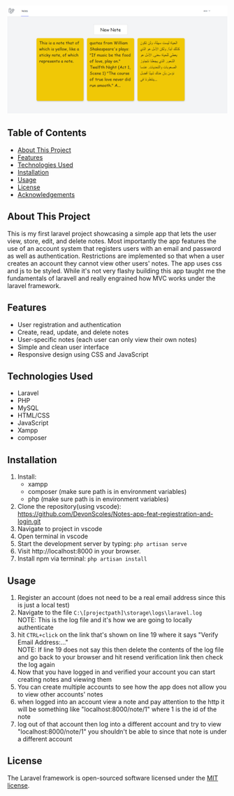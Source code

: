 ![Screenshot of application](https://github.com/DevonScoles/Notes-app-feat-regiestration-and-login/blob/main/notes-home-snapshot.PNG?raw=true)

## Table of Contents
- [About This Project](#about-this-project)
- [Features](#features)
- [Technologies Used](#technologies-used)
- [Installation](#installation)
- [Usage](#usage)
- [License](#license)
- [Acknowledgements](#acknowledgements)

## About This Project
This is my first laravel project showcasing a simple app that lets the user view, store, edit, and delete notes. Most importantly the app features the use of an account system that registers users with an email and password as well as authentication. Restrictions are implemented so that when a user creates an account they cannot view other users' notes. The app uses css and js to be styled. While it's not very flashy building this app taught me the fundamentals of laravell and really engrained how MVC works under the laravel framework.  

## Features
- User registration and authentication
- Create, read, update, and delete notes
- User-specific notes (each user can only view their own notes)
- Simple and clean user interface
- Responsive design using CSS and JavaScript

## Technologies Used
- Laravel
- PHP
- MySQL
- HTML/CSS
- JavaScript
- Xampp
- composer

## Installation
1. Install:
    - xampp
    - composer (make sure path is in environment variables)
    - php (make sure path is in environment variables)
2. Clone the repository(using vscode):
   https://github.com/DevonScoles/Notes-app-feat-regiestration-and-login.git
3. Navigate to project in vscode
4. Open terminal in vscode
5. Start the development server by typing:
    `php artisan serve`
6. Visit http://localhost:8000 in your browser.
7. Install npm via terminal:
    `php artisan install`


## Usage
1. Register an account (does not need to be a real email address since this is just a local test)
2. Navigate to the file `C:\[projectpath]\storage\logs\laravel.log`  
NOTE: This is the log file and it's how we are going to locally authenticate
3. hit `CTRL+click` on the link that's shown on line 19 where it says "Verify Email Address:..."  
NOTE: If line 19 does not say this then delete the contents of the log file and go back to your browser and hit resend verification link then check the log again
4. Now that you have logged in and verified your account you can start creating notes and viewing them
5. You can create multiple accounts to see how the app does not allow you to view other accounts' notes
6. when logged into an account view a note and pay attention to the http it will be something like "localhost:8000/note/1" where 1 is the id of the note
7. log out of that account then log into a different account and try to view "localhost:8000/note/1" you shouldn't be able to since that note is under a different account 

## License
The Laravel framework is open-sourced software licensed under the [MIT license](https://opensource.org/licenses/MIT).
